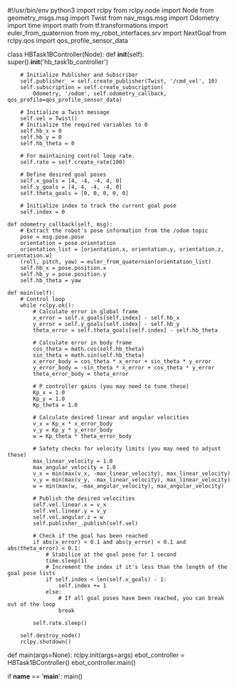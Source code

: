 #!/usr/bin/env python3
import rclpy
from rclpy.node import Node
from geometry_msgs.msg import Twist
from nav_msgs.msg import Odometry
import time
import math
from tf.transformations import euler_from_quaternion
from my_robot_interfaces.srv import NextGoal
from rclpy.qos import qos_profile_sensor_data

class HBTask1BController(Node):
    def __init__(self):
        super().__init__('hb_task1b_controller')

        # Initialize Publisher and Subscriber
        self.publisher_ = self.create_publisher(Twist, '/cmd_vel', 10)
        self.subscription = self.create_subscription(
            Odometry, '/odom', self.odometry_callback, qos_profile=qos_profile_sensor_data)

        # Initialize a Twist message
        self.vel = Twist()
        # Initialize the required variables to 0
        self.hb_x = 0
        self.hb_y = 0
        self.hb_theta = 0

        # For maintaining control loop rate.
        self.rate = self.create_rate(100)

        # Define desired goal poses
        self.x_goals = [4, -4, -4, 4, 0]
        self.y_goals = [4, 4, -4, -4, 0]
        self.theta_goals = [0, 0, 0, 0, 0]

        # Initialize index to track the current goal pose
        self.index = 0

    def odometry_callback(self, msg):
        # Extract the robot's pose information from the /odom topic
        pose = msg.pose.pose
        orientation = pose.orientation
        orientation_list = [orientation.x, orientation.y, orientation.z, orientation.w]
        (roll, pitch, yaw) = euler_from_quaternion(orientation_list)
        self.hb_x = pose.position.x
        self.hb_y = pose.position.y
        self.hb_theta = yaw

    def main(self):
        # Control loop
        while rclpy.ok():
            # Calculate error in global frame
            x_error = self.x_goals[self.index] - self.hb_x
            y_error = self.y_goals[self.index] - self.hb_y
            theta_error = self.theta_goals[self.index] - self.hb_theta

            # Calculate error in body frame
            cos_theta = math.cos(self.hb_theta)
            sin_theta = math.sin(self.hb_theta)
            x_error_body = cos_theta * x_error + sin_theta * y_error
            y_error_body = -sin_theta * x_error + cos_theta * y_error
            theta_error_body = theta_error

            # P controller gains (you may need to tune these)
            Kp_x = 1.0
            Kp_y = 1.0
            Kp_theta = 1.0

            # Calculate desired linear and angular velocities
            v_x = Kp_x * x_error_body
            v_y = Kp_y * y_error_body
            w = Kp_theta * theta_error_body

            # Safety checks for velocity limits (you may need to adjust these)
            max_linear_velocity = 1.0
            max_angular_velocity = 1.0
            v_x = min(max(v_x, -max_linear_velocity), max_linear_velocity)
            v_y = min(max(v_y, -max_linear_velocity), max_linear_velocity)
            w = min(max(w, -max_angular_velocity), max_angular_velocity)

            # Publish the desired velocities
            self.vel.linear.x = v_x
            self.vel.linear.y = v_y
            self.vel.angular.z = w
            self.publisher_.publish(self.vel)

            # Check if the goal has been reached
            if abs(x_error) < 0.1 and abs(y_error) < 0.1 and abs(theta_error) < 0.1:
                # Stabilize at the goal pose for 1 second
                time.sleep(1)
                # Increment the index if it's less than the length of the goal pose lists
                if self.index < len(self.x_goals) - 1:
                    self.index += 1
                else:
                    # If all goal poses have been reached, you can break out of the loop
                    break

            self.rate.sleep()

        self.destroy_node()
        rclpy.shutdown()

def main(args=None):
    rclpy.init(args=args)
    ebot_controller = HBTask1BController()
    ebot_controller.main()

if __name__ == '__main__':
    main()
